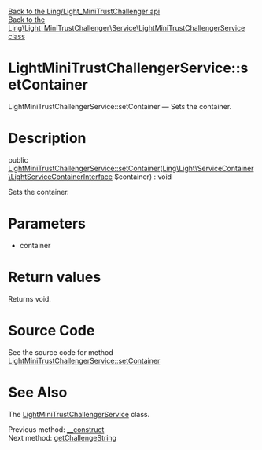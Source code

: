 [Back to the Ling/Light_MiniTrustChallenger api](https://github.com/lingtalfi/Light_MiniTrustChallenger/blob/master/doc/api/Ling/Light_MiniTrustChallenger.md)<br>
[Back to the Ling\Light_MiniTrustChallenger\Service\LightMiniTrustChallengerService class](https://github.com/lingtalfi/Light_MiniTrustChallenger/blob/master/doc/api/Ling/Light_MiniTrustChallenger/Service/LightMiniTrustChallengerService.md)


LightMiniTrustChallengerService::setContainer
================



LightMiniTrustChallengerService::setContainer — Sets the container.




Description
================


public [LightMiniTrustChallengerService::setContainer](https://github.com/lingtalfi/Light_MiniTrustChallenger/blob/master/doc/api/Ling/Light_MiniTrustChallenger/Service/LightMiniTrustChallengerService/setContainer.md)([Ling\Light\ServiceContainer\LightServiceContainerInterface](https://github.com/lingtalfi/Light/blob/master/doc/api/Ling/Light/ServiceContainer/LightServiceContainerInterface.md) $container) : void




Sets the container.




Parameters
================


- container

    


Return values
================

Returns void.








Source Code
===========
See the source code for method [LightMiniTrustChallengerService::setContainer](https://github.com/lingtalfi/Light_MiniTrustChallenger/blob/master/Service/LightMiniTrustChallengerService.php#L61-L64)


See Also
================

The [LightMiniTrustChallengerService](https://github.com/lingtalfi/Light_MiniTrustChallenger/blob/master/doc/api/Ling/Light_MiniTrustChallenger/Service/LightMiniTrustChallengerService.md) class.

Previous method: [__construct](https://github.com/lingtalfi/Light_MiniTrustChallenger/blob/master/doc/api/Ling/Light_MiniTrustChallenger/Service/LightMiniTrustChallengerService/__construct.md)<br>Next method: [getChallengeString](https://github.com/lingtalfi/Light_MiniTrustChallenger/blob/master/doc/api/Ling/Light_MiniTrustChallenger/Service/LightMiniTrustChallengerService/getChallengeString.md)<br>


